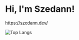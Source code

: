 # Hi, I'm Szedann!
https://szedann.dev/
  
![Top Langs](https://github-readme-stats.vercel.app/api/top-langs/?username=Szedann&theme=dark&bg_color=0D1117&layout=compact)

